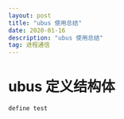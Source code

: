 ```yaml
---
layout: post
title: "ubus 使用总结"
date: 2020-01-16
description: "ubus 使用总结"
tag: 进程通信
---
```

# ubus 定义结构体  

```
define test
```  
